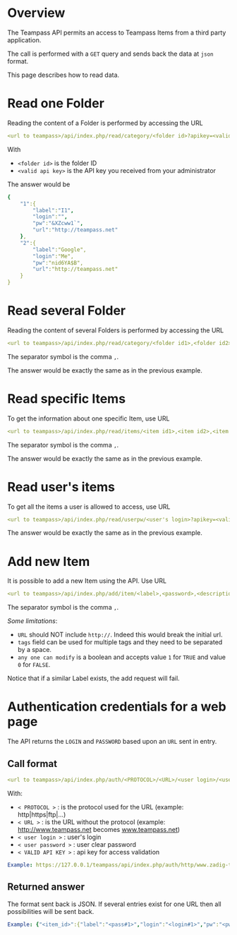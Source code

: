 # Overview

The Teampass API permits an access to Teampass Items from a third party application.

The call is performed with a `GET` query and sends back the data at `json` format.

This page describes how to read data.

# Read one Folder

Reading the content of a Folder is performed by accessing the URL

```yaml
<url to teampass>/api/index.php/read/category/<folder id>?apikey=<valid api key>
```
    
With

* `<folder id>` is the folder ID
* `<valid api key>` is the API key you received from your administrator

The answer would be

```yaml
{
	"1":{
		"label":"I1",
		"login":"",
		"pw":"&XZcww1`",
		"url":"http://teampass.net"
	},
	"2":{
		"label":"Google",
		"login":"Me",
		"pw":"nid6YA$B",
		"url":"http://teampass.net"
	}
}
```

# Read several Folder

Reading the content of several Folders is performed by accessing the URL

```yaml
<url to teampass>/api/index.php/read/category/<folder id1>,<folder id2>,<folder id3>?apikey=<valid api key>
```

The separator symbol is the comma ` , `.

The answer would be exactly the same as in the previous example.

# Read specific Items

To get the information about one specific Item, use URL

```yaml
<url to teampass>/api/index.php/read/items/<item id1>,<item id2>,<item id3>?apikey=<valid api key>
```

The separator symbol is the comma ` , `.

The answer would be exactly the same as in the previous example.

# Read user's items

To get all the items a user is allowed to access, use URL

```yaml
<url to teampass>/api/index.php/read/userpw/<user's login>?apikey=<valid api key>
```

The answer would be exactly the same as in the previous example.

# Add new Item

It is possible to add a new Item using the API. Use URL

```yaml
<url to teampass>/api/index.php/add/item/<label>,<password>,<description>,<folder id>,<login>,<email>,<url>,<tags>,<any one can modify>?apikey=<valid api key>
```

The separator symbol is the comma ` , `.

*Some limitations*:

* `URL` should NOT include `http://`. Indeed this would break the initial url.
* `tags` field can be used for multiple tags and they need to be separated by a space.
* `any one can modify` is a boolean and accepts value `1` for `TRUE` and value `0` for `FALSE`.

Notice that if a similar Label exists, the add request will fail.

# Authentication credentials for a web page

The API returns the `LOGIN` and `PASSWORD` based upon an `URL` sent in entry.

## Call format

```yaml
<url to teampass>/api/index.php/auth/<PROTOCOL>/<URL>/<user login>/<user password>?apikey=<VALID API KEY>
```

With:

* `< PROTOCOL >` : is the protocol used for the URL (example: http|https|ftp|...)
* `< URL >` : is the URL without the protocol (example: http://www.teampass.net becomes www.teampass.net)
* `< user login >` : user's login
* `< user password >` : user clear password
* `< VALID API KEY >` : api key for access validation

```yaml
Example: https://127.0.0.1/teampass/api/index.php/auth/http/www.zadig-tge.adp.com/U1/test?apikey=chahthait5Aidood6johh6Avufieb6ohpaixain
```
 
## Returned answer
 
The format sent back is JSON.
If several entries exist for one URL then all possibilities will be sent back.
 
```yaml
Example: {"<item_id>":{"label":"<pass#1>","login":"<login#1>","pw":"<pwd#1>"},"<item_id>":{"label":"<pass#2>","login":"<login#2>","pw":"<pwd#2>"}}
```